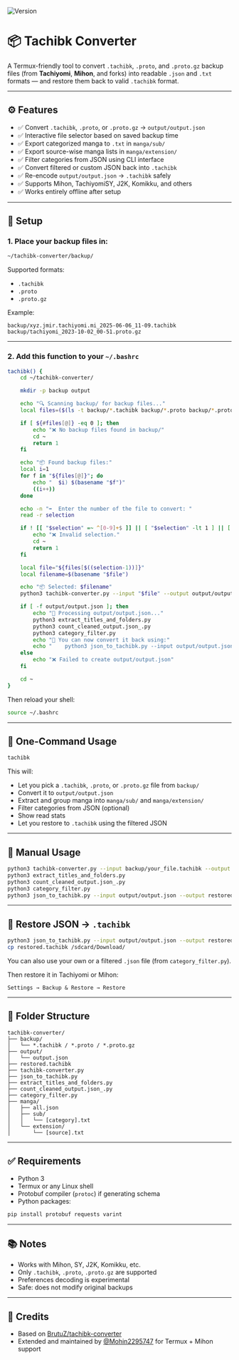 ![Version](https://img.shields.io/badge/version-1.2.1-blue.svg)

# 📦 Tachibk Converter

A Termux-friendly tool to convert `.tachibk`, `.proto`, and `.proto.gz` backup files (from **Tachiyomi**, **Mihon**, and forks) into readable `.json` and `.txt` formats — and restore them back to valid `.tachibk` format.

---

## ⚙️ Features

- ✅ Convert `.tachibk`, `.proto`, or `.proto.gz` → `output/output.json`
- ✅ Interactive file selector based on saved backup time
- ✅ Export categorized manga to `.txt` in `manga/sub/`
- ✅ Export source-wise manga lists in `manga/extension/`
- ✅ Filter categories from JSON using CLI interface
- ✅ Convert filtered or custom JSON back into `.tachibk`
- ✅ Re-encode `output/output.json` → `.tachibk` safely
- ✅ Supports Mihon, TachiyomiSY, J2K, Komikku, and others
- ✅ Works entirely offline after setup

---

## 🧠 Setup

### 1. Place your backup files in:

```bash
~/tachibk-converter/backup/
```

Supported formats:

- `.tachibk`
- `.proto`
- `.proto.gz`

Example:

```
backup/xyz.jmir.tachiyomi.mi_2025-06-06_11-09.tachibk
backup/tachiyomi_2023-10-02_00-51.proto.gz
```

---

### 2. Add this function to your `~/.bashrc`

```bash
tachibk() {
    cd ~/tachibk-converter/

    mkdir -p backup output

    echo "🔍 Scanning backup/ for backup files..."
    local files=($(ls -t backup/*.tachibk backup/*.proto backup/*.proto.gz 2>/dev/null))

    if [ ${#files[@]} -eq 0 ]; then
        echo "❌ No backup files found in backup/"
        cd ~
        return 1
    fi

    echo "📦 Found backup files:"
    local i=1
    for f in "${files[@]}"; do
        echo "  $i) $(basename "$f")"
        ((i++))
    done

    echo -n "➡️  Enter the number of the file to convert: "
    read -r selection

    if ! [[ "$selection" =~ ^[0-9]+$ ]] || [ "$selection" -lt 1 ] || [ "$selection" -gt ${#files[@]} ]; then
        echo "❌ Invalid selection."
        cd ~
        return 1
    fi

    local file="${files[$((selection-1))]}"
    local filename=$(basename "$file")

    echo "📦 Selected: $filename"
    python3 tachibk-converter.py --input "$file" --output output/output.json --fork mihon

    if [ -f output/output.json ]; then
        echo "📂 Processing output/output.json..."
        python3 extract_titles_and_folders.py
        python3 count_cleaned_output.json_.py
        python3 category_filter.py
        echo "🔁 You can now convert it back using:"
        echo "    python3 json_to_tachibk.py --input output/output.json --output restored.tachibk"
    else
        echo "❌ Failed to create output/output.json"
    fi

    cd ~
}
```

Then reload your shell:

```bash
source ~/.bashrc
```

---

## 🚀 One-Command Usage

```bash
tachibk
```

This will:

- Let you pick a `.tachibk`, `.proto`, or `.proto.gz` file from `backup/`
- Convert it to `output/output.json`
- Extract and group manga into `manga/sub/` and `manga/extension/`
- Filter categories from JSON (optional)
- Show read stats
- Let you restore to `.tachibk` using the filtered JSON

---

## 🥪 Manual Usage

```bash
python3 tachibk-converter.py --input backup/your_file.tachibk --output output/output.json --fork mihon
python3 extract_titles_and_folders.py
python3 count_cleaned_output.json_.py
python3 category_filter.py
python3 json_to_tachibk.py --input output/output.json --output restored.tachibk
```

---

## 🔁 Restore JSON → `.tachibk`

```bash
python3 json_to_tachibk.py --input output/output.json --output restored.tachibk
cp restored.tachibk /sdcard/Download/
```

You can also use your own or a filtered `.json` file (from `category_filter.py`).

Then restore it in Tachiyomi or Mihon:

```
Settings → Backup & Restore → Restore
```

---

## 📁 Folder Structure

```
tachibk-converter/
├── backup/
│   └── *.tachibk / *.proto / *.proto.gz
├── output/
│   └── output.json
├── restored.tachibk
├── tachibk-converter.py
├── json_to_tachibk.py
├── extract_titles_and_folders.py
├── count_cleaned_output.json_.py
├── category_filter.py
├── manga/
│   ├── all.json
│   ├── sub/
│   │   └── [category].txt
│   └── extension/
│       └── [source].txt
```

---

## ✅ Requirements

- Python 3
- Termux or any Linux shell
- Protobuf compiler (`protoc`) if generating schema
- Python packages:

```bash
pip install protobuf requests varint
```

---

## 📚 Notes

- Works with Mihon, SY, J2K, Komikku, etc.
- Only `.tachibk`, `.proto`, `.proto.gz` are supported
- Preferences decoding is experimental
- Safe: does not modify original backups

---

## 🙏 Credits

- Based on [BrutuZ/tachibk-converter](https://github.com/BrutuZ/tachibk-converter)
- Extended and maintained by [@Mohin2295747](https://github.com/Mohin2295747) for Termux + Mihon support
